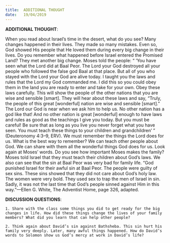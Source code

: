 ```yaml
---
title:  ADDITIONAL THOUGHT
date:   19/04/2019
---
```




**ADDITIONAL THOUGHT**: 

When you read about Israel’s time in the desert, what do you see? Many changes happened in their lives. They made so many mistakes. Even so, God showed His people that He loved them during every big change in their lives. Do you remember what happened before Israel entered the Promised Land? They met another big change. Moses told the people: “ ‘You have seen what the Lord did at Baal Peor. The Lord your God destroyed all your people who followed the false god Baal at that place. But all of you who stayed with the Lord your God are alive today. I taught you the laws and rules that the Lord my God commanded me. I did this so you could obey them in the land you are ready to enter and take for your own. Obey these laws carefully. This will show the people of the other nations that you are wise and sensible [smart]. They will hear about these laws and say, “Truly, the people of this great [wonderful] nation are wise and sensible [smart].” The Lord our God is near when we ask him to help us. No other nation has a god like that! And no other nation is great [wonderful] enough to have laws and rules as good as the teachings I give you today. But you must be careful! Be sure that as long as you live you never forget what you have seen. You must teach these things to your children and grandchildren’ ” (Deuteronomy 4:3–9, ERV). We must remember the things the Lord does for us. What is the best way to remember? We can teach other people about God. We can share with them all the wonderful things God does for us. Look again at Moses’ words. Do you see how important Moses makes the family? Moses told Israel that they must teach their children about God’s laws. We also can see that the sin at Baal Peor was very bad for family life. “God punished Israel for their awful sin at Baal Peor. The people were guilty of sex sins. These sins showed that they did not care about God’s holy law. The women were very bold. They used sex to trap the men of Israel in sin. Sadly, it was not the last time that God’s people sinned against Him in this way.”—Ellen G. White, The Adventist Home, page 326, adapted. 
 
**DISCUSSION QUESTIONS**:

`1. Share with the class some things you did to get ready for the big changes in life. How did these things change the lives of your family members? What did you learn that can help other people?`

`2. Think again about David’s sin against Bathsheba. This sin hurt his family very deeply. Later, many awful things happened. How do David’s words to Solomon show us God’s mercy at work in David’s life?`